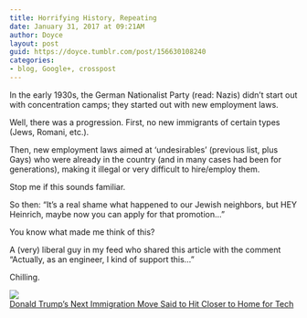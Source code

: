 ```yaml
---
title: Horrifying History, Repeating
date: January 31, 2017 at 09:21AM
author: Doyce
layout: post
guid: https://doyce.tumblr.com/post/156630108240
categories:
- blog, Google+, crosspost
--- 
```


<p>In the early 1930s, the German Nationalist Party (read: Nazis) didn&rsquo;t start out with concentration camps; they started out with new employment laws.</p>
<p>Well, there was a progression. First, no new immigrants of certain types (Jews, Romani, etc.). </p>
<p>Then, new employment laws aimed at &lsquo;undesirables&rsquo; (previous list, plus Gays) who were already in the country (and in many cases had been for generations), making it illegal or very difficult to hire/employ them.</p>
<p>Stop me if this sounds familiar.</p>
<p>So then: &ldquo;It&rsquo;s a real shame what happened to our Jewish neighbors, but HEY Heinrich, maybe now you can apply for that promotion…&rdquo;</p>
<p>You know what made me think of this?</p>
<p>A (very) liberal guy in my feed who shared this article with the comment &ldquo;Actually, as an engineer, I kind of support this…&rdquo;</p>
<p>Chilling.</p>
<p><a href="http://gadgets.ndtv.com/others/news/us-president-donald-trumps-next-immigration-move-said-to-hit-closer-to-home-for-tech-1654390" target="_blank"><img style="display:block;" src="https://lh3.googleusercontent.com/proxy/Z1wjDzCFGiDbquEJ7pLBENioPBgjPkn-GQbQStgtYcc4VnxrQjbvT_hRFF2ypJw9vSIdjapU5na3jBeDGF5qURn_sVWfZfGteRYogrehO7kClTMw3BiIcdKm=w506-h910" border="0"/>Donald Trump’s Next Immigration Move Said to Hit Closer to Home for Tech</a></p> 
